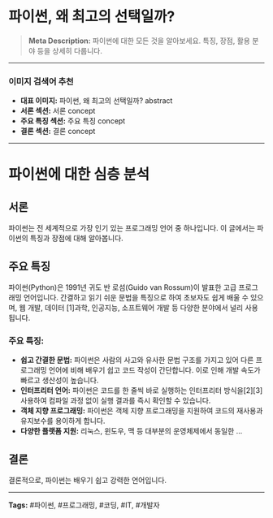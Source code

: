 # 파이썬, 왜 최고의 선택일까?

> **Meta Description:** 파이썬에 대한 모든 것을 알아보세요. 특징, 장점, 활용 분야 등을 상세히 다룹니다.

---
### 이미지 검색어 추천
- **대표 이미지:** 파이썬, 왜 최고의 선택일까? abstract
- **서론 섹션:** 서론 concept
- **주요 특징 섹션:** 주요 특징 concept
- **결론 섹션:** 결론 concept
---

# 파이썬에 대한 심층 분석

## 서론
파이썬는 전 세계적으로 가장 인기 있는 프로그래밍 언어 중 하나입니다. 이 글에서는 파이썬의 특징과 장점에 대해 알아봅니다.

## 주요 특징
파이썬(Python)은 1991년 귀도 반 로섬(Guido van Rossum)이 발표한 고급 프로그래밍 언어입니다. 간결하고 읽기 쉬운 문법을 특징으로 하여 초보자도 쉽게 배울 수 있으며, 웹 개발, 데이터 [1]과학, 인공지능, 소프트웨어 개발 등 다양한 분야에서 널리 사용됩니다.

### 주요 특징:

*   **쉽고 간결한 문법:** 파이썬은 사람의 사고와 유사한 문법 구조를 가지고 있어 다른 프로그래밍 언어에 비해 배우기 쉽고 코드 작성이 간단합니다. 이로 인해 개발 속도가 빠르고 생산성이 높습니다.
*   **인터프리터 언어:** 파이썬은 코드를 한 줄씩 바로 실행하는 인터프리터 방식을[2][3] 사용하여 컴파일 과정 없이 실행 결과를 즉시 확인할 수 있습니다.
*   **객체 지향 프로그래밍:** 파이썬은 객체 지향 프로그래밍을 지원하여 코드의 재사용과 유지보수를 용이하게 합니다.
*   **다양한 플랫폼 지원:** 리눅스, 윈도우, 맥 등 대부분의 운영체제에서 동일한 ...

## 결론
결론적으로, 파이썬는 배우기 쉽고 강력한 언어입니다.

---
**Tags:** #파이썬, #프로그래밍, #코딩, #IT, #개발자
